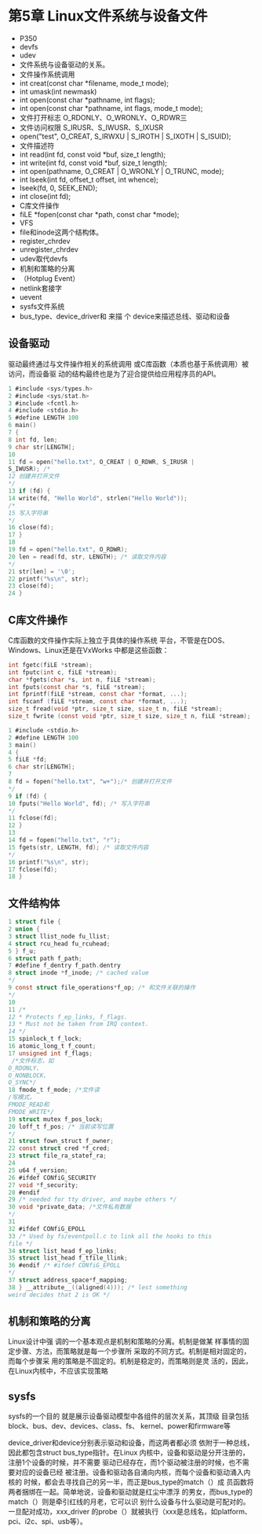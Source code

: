 # 第5章 Linux文件系统与设备文件

- P350
- devfs
- udev
- 文件系统与设备驱动的关系。
- 文件操作系统调用
- int creat(const char *filename, mode_t mode); 
- int umask(int newmask)
- int open(const char *pathname, int flags);
- int open(const char *pathname, int flags, mode_t mode);
- 文件打开标志  O_RDONLY、O_WRONLY、O_RDWR三
- 文件访问权限 S_IRUSR、S_IWUSR、S_IXUSR
- open("test", O_CREAT, S_IRWXU | S_IROTH | S_IXOTH | S_ISUID);
- 文件描述符
- int read(int fd, const void *buf, size_t length);
- int write(int fd, const void *buf, size_t length);
- int open(pathname, O_CREAT | O_WRONLY | O_TRUNC, mode);
- int lseek(int fd, offset_t offset, int whence);
- lseek(fd, 0, SEEK_END);
- int close(int fd);
- C库文件操作
- fiLE *fopen(const char *path, const char *mode);
- VFS
- file和inode这两个结构体。
- register_chrdev
- unregister_chrdev
- udev取代devfs
- 机制和策略的分离
- （Hotplug Event）
- netlink套接字
- uevent
- sysfs文件系统
- bus_type、device_driver和 来描 个 device来描述总线、驱动和设备

## 设备驱动

驱动最终通过与文件操作相关的系统调用
或C库函数（本质也基于系统调用）被访问，而设备驱
动的结构最终也是为了迎合提供给应用程序员的API。


```c
1 #include <sys/types.h>
2 #include <sys/stat.h>
3 #include <fcntl.h>
4 #include <stdio.h>
5 #define LENGTH 100
6 main()
7 {
8 int fd, len;
9 char str[LENGTH];
10
11 fd = open("hello.txt", O_CREAT | O_RDWR, S_IRUSR |
S_IWUSR); /*
12 创建并打开文件
*/
13 if (fd) {
14 write(fd, "Hello World", strlen("Hello World"));
/*
15 写入字符串
*/
16 close(fd);
17 }
18
19 fd = open("hello.txt", O_RDWR);
20 len = read(fd, str, LENGTH); /* 读取文件内容
*/
21 str[len] = '\0';
22 printf("%s\n", str);
23 close(fd);
24 }
```

## C库文件操作

C库函数的文件操作实际上独立于具体的操作系统
平台，不管是在DOS、Windows、Linux还是在VxWorks
中都是这些函数：


```c
int fgetc(fiLE *stream);
int fputc(int c, fiLE *stream);
char *fgets(char *s, int n, fiLE *stream);
int fputs(const char *s, fiLE *stream);
int fprintf(fiLE *stream, const char *format, ...);
int fscanf (fiLE *stream, const char *format, ...);
size_t fread(void *ptr, size_t size, size_t n, fiLE *stream);
size_t fwrite (const void *ptr, size_t size, size_t n, fiLE *stream);
```


```c
1 #include <stdio.h>
2 #define LENGTH 100
3 main()
4 {
5 fiLE *fd;
6 char str[LENGTH];
7
8 fd = fopen("hello.txt", "w+");/* 创建并打开文件
*/
9 if (fd) {
10 fputs("Hello World", fd); /* 写入字符串
*/
11 fclose(fd);
12 }
13
14 fd = fopen("hello.txt", "r");
15 fgets(str, LENGTH, fd); /* 读取文件内容
*/
16 printf("%s\n", str);
17 fclose(fd);
18 }
```

## 文件结构体

```c
1 struct file {
2 union {
3 struct llist_node fu_llist;
4 struct rcu_head fu_rcuhead;
5 } f_u;
6 struct path f_path;
7 #define f_dentry f_path.dentry
8 struct inode *f_inode; /* cached value
*/
9 const struct file_operations*f_op; /* 和文件关联的操作
*/
10
11 /*
12 * Protects f_ep_links, f_flags.
13 * Must not be taken from IRQ context.
14 */
15 spinlock_t f_lock;
16 atomic_long_t f_count;
17 unsigned int f_flags;
 /*文件标志，如
O_RDONLY、
O_NONBLOCK、
O_SYNC*/
18 fmode_t f_mode; /*文件读
/写模式，
FMODE_READ和
FMODE_WRITE*/
19 struct mutex f_pos_lock;
20 loff_t f_pos; /* 当前读写位置
*/
21 struct fown_struct f_owner;
22 const struct cred *f_cred;
23 struct file_ra_statef_ra;
24
25 u64 f_version;
26 #ifdef CONfiG_SECURITY
27 void *f_security;
28 #endif
29 /* needed for tty driver, and maybe others */
30 void *private_data; /*文件私有数据
*/
31
32 #ifdef CONfiG_EPOLL
33 /* Used by fs/eventpoll.c to link all the hooks to this
file */
34 struct list_head f_ep_links;
35 struct list_head f_tfile_llink;
36 #endif /* #ifdef CONfiG_EPOLL
*/
37 struct address_space*f_mapping;
38 } __attribute__((aligned(4))); /* lest something
weird decides that 2 is OK */
```


## 机制和策略的分离

Linux设计中强
调的一个基本观点是机制和策略的分离。机制是做某
样事情的固定步骤、方法，而策略就是每一个步骤所
采取的不同方式。机制是相对固定的，而每个步骤采
用的策略是不固定的。机制是稳定的，而策略则是灵
活的，因此，在Linux内核中，不应该实现策略

## sysfs

sysfs的一个目的
就是展示设备驱动模型中各组件的层次关系，其顶级
目录包括block、bus、dev、devices、class、fs、
kernel、power和firmware等


device_driver和device分别表示驱动和设备，而这两者都必须
依附于一种总线，因此都包含struct bus_type指针。在Linux
内核中，设备和驱动是分开注册的，注册1个设备的时候，并不需要
驱动已经存在，而1个驱动被注册的时候，也不需要对应的设备已经
被注册。设备和驱动各自涌向内核，而每个设备和驱动涌入内核的
时候，都会去寻找自己的另一半，而正是bus_type的match（）成
员函数将两者捆绑在一起。简单地说，设备和驱动就是红尘中漂浮
的男女，而bus_type的match（）则是牵引红线的月老，它可以识
别什么设备与什么驱动是可配对的。一旦配对成功，xxx_driver
的probe（）就被执行（xxx是总线名，如platform、pci、i2c、spi、usb等）。